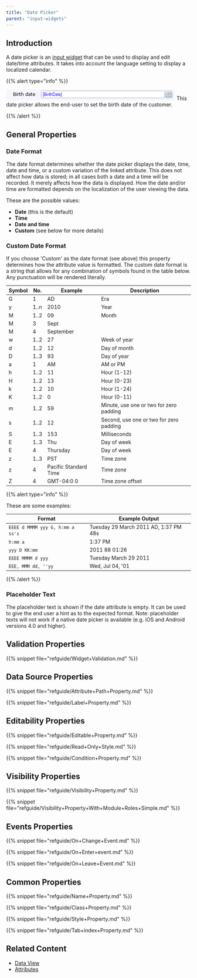 ```yaml
---
title: "Date Picker"
parent: "input-widgets"
---
```


## Introduction

A date picker is an [input widget](input-widgets) that can be used to display and edit date/time attributes. It takes into account the language setting to display a localized calendar.

{{% alert type="info" %}}

![](attachments/16713882/16844001.png)
This date picker allows the end-user to set the birth date of the customer.

{{% /alert %}}

## General Properties

### Date Format

The date format determines whether the date picker displays the date, time, date and time, or a custom variation of the linked attribute. This does not affect how data is stored; in all cases both a date and a time will be recorded. It merely affects how the data is displayed. How the date and/or time are formatted depends on the localization of the user viewing the data.

These are the possible values:

* **Date** (this is the default)
* **Time**
* **Date and time**
* **Custom** (see below for more details)

### Custom Date Format

If you choose 'Custom' as the date format (see above) this property determines how the attribute value is formatted. The custom date format is a string that allows for any combination of symbols found in the table below. Any punctuation will be rendered literally.

| Symbol | No. | Example | Description |
| --- | --- | --- | --- |
| G | 1 | AD | Era |
| y | 1..n | 2010 | Year |
| M | 1..2 | 09 | Month |
| M | 3 | Sept |
| M | 4 | September |
| w | 1..2 | 27 | Week of year |
| d | 1..2 | 12 | Day of month |
| D | 1..3 | 93 | Day of year |
| a | 1 | AM | AM or PM |
| h | 1..2 | 11 | Hour (1-12) |
| H | 1..2 | 13 | Hour (0-23) |
| k | 1..2 | 10 | Hour (1-24) |
| K | 1..2 | 0 | Hour (0-11) |
| m | 1..2 | 59 | Minute, use one or two for zero padding |
| s | 1..2 | 12 | Second, use one or two for zero padding |
| S | 1..3 | 153 | Milliseconds |
| E | 1..3 | Thu | Day of week |
| E | 4 | Thursday | Day of week |
| z | 1..3 | PST | Time zone |
| z | 4 | Pacific Standard Time | Time zone |
| Z | 4 | GMT-04:0 0 | Time zone offset |

{{% alert type="info" %}}

These are some examples:

| Format | Example Output |
| --- | --- |
| `EEEE d MMMM yyy G, h:mm a ss's` | Tuesday 29 March 2011 AD, 1:37 PM 48s |
| `h:mm a` | 1:37 PM |
| `yyy D KK:mm` | 2011 88 01:26 |
| `EEEE MMMM d yyy` | Tuesday March 29 2011 |
| `EEE, MMM dd, ''yy` | Wed, Jul 04, '01 |

{{% /alert %}}

### Placeholder Text

The placeholder text is shown if the date attribute is empty. It can be used to give the end user a hint as to the expected format. Note: placeholder texts will not work if a native date picker is available (e.g. iOS and Android versions 4.0 and higher).

## Validation Properties

{{% snippet file="refguide/Widget+Validation.md" %}}

## Data Source Properties

{{% snippet file="refguide/Attribute+Path+Property.md" %}}

{{% snippet file="refguide/Label+Property.md" %}}

## Editability Properties

{{% snippet file="refguide/Editable+Property.md" %}}

{{% snippet file="refguide/Read+Only+Style.md" %}}

{{% snippet file="refguide/Condition+Property.md" %}}

## Visibility Properties

{{% snippet file="refguide/Visibility+Property.md" %}}

{{% snippet file="refguide/Visibility+Property+With+Module+Roles+Simple.md" %}}

## Events Properties

{{% snippet file="refguide/On+Change+Event.md" %}}

{{% snippet file="refguide/On+Enter+event.md" %}}

{{% snippet file="refguide/On+Leave+Event.md" %}}

## Common Properties

{{% snippet file="refguide/Name+Property.md" %}}

{{% snippet file="refguide/Class+Property.md" %}}

{{% snippet file="refguide/Style+Property.md" %}}

{{% snippet file="refguide/Tab+index+Property.md" %}}

## Related Content

*   [Data View](data-view)
*   [Attributes](attributes)
